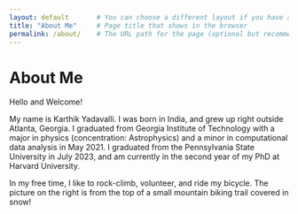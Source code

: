 ```yaml
---
layout: default       # You can choose a different layout if you have a custom one
title: "About Me"     # Page title that shows in the browser
permalink: /about/    # The URL path for the page (optional but recommended)
---
```


# About Me

Hello and Welcome!

My name is Karthik Yadavalli. I was born in India, and grew up right outside Atlanta, Georgia. I graduated from Georgia Institute of Technology with a major in physics (concentration: Astrophysics) and a minor in computational data analysis in May 2021. I graduated from the Pennsylvania State University in July 2023, and am currently in the second year of my PhD at Harvard University.

In my free time, I like to rock-climb, volunteer, and ride my bicycle. The picture on the right is from the top of a small mountain biking trail covered in snow!

